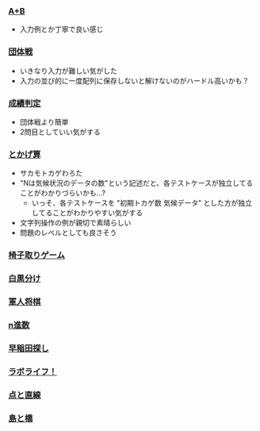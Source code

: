### [A+B](a+b/statement.md)

- 入力例とか丁寧で良い感じ

### [団体戦](team/statement.md)

- いきなり入力が難しい気がした
- 入力の並び的に一度配列に保存しないと解けないのがハードル高いかも？

### [成績判定](grade/statement.md)

- 団体戦より簡単
- 2問目としていい気がする

### [とかげ算](lizard/statement.md)

- サカモトカゲわろた
- "Nは気候状況のデータの数"という記述だと、各テストケースが独立してることがわかりづらいかも...?
  - いっそ、各テストケースを "初期トカゲ数 気候データ" とした方が独立してることがわかりやすい気がする
- 文字列操作の例が親切で素晴らしい
- 問題のレベルとしても良さそう

### [椅子取りゲーム](chairs/statement.md)
### [白黒分け](blackwhite/statement.md)
### [軍人将棋](gunjin/statement.md)
### [n進数](basen/statement.md)
### [早稲田探し](strsearch/statement.md)
### [ラボライフ！](lab/statement.md)
### [点と直線](pointsandlines/statement.md)
### [島と橋](islands/statement.md)
